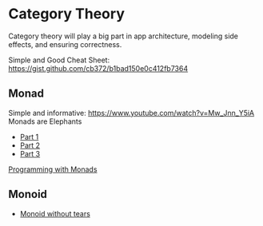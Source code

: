 # Category Theory

Category theory will play a big part in app architecture, modeling side effects, and ensuring correctness.

Simple and Good Cheat Sheet: https://gist.github.com/cb372/b1bad150e0c412fb7364

## Monad
Simple and informative: https://www.youtube.com/watch?v=Mw_Jnn_Y5iA
Monads are Elephants
- [Part 1](http://james-iry.blogspot.com/2007/09/monads-are-elephants-part-1.html)
- [Part 2](http://james-iry.blogspot.com/2007/10/monads-are-elephants-part-2.html)
- [Part 3](http://james-iry.blogspot.com/2007/10/monads-are-elephants-part-3.html)

[Programming with Monads](http://book.realworldhaskell.org/read/programming-with-monads.html)

## Monoid
- [Monoid without tears](https://fsharpforfunandprofit.com/posts/monoids-without-tears/)


